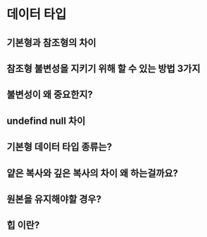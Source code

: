 # 데이터 타입

## 기본형과 참조형의 차이
## 참조형 불변성을 지키기 위해 할 수 있는 방법 3가지
## 불변성이 왜 중요한지?
## undefind null 차이
## 기본형 데이터 타입 종류는?
## 얕은 복사와 깊은 복사의 차이 왜 하는걸까요?
## 원본을 유지해야할 경우?
## 힙 이란?
